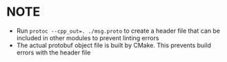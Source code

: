 # NOTE
- Run `protoc --cpp_out=. ./msg.proto` to create a header file that can be included in other modules to prevent linting errors
- The actual protobuf object file is built by CMake. This prevents build errors with the header file